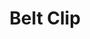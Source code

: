 ---
title: "Belt Clip"
slug: "belt-clip"
description: "Tech specs for the belt clips in FarmBot Genesis. Visit [our shop](http://shop.farm.bot) to purchase parts."
price: $3.00
quantity:
  genesis: 6
  xl: 6
specs:
  thickness: 5mm
  material: 6061 Aluminum
  Surface Treatments: Tumble polished<br>Sand blasted<br>Clear anodized
internal-specs:
  internal part name: Belt Clip Rev A
  vendor: LDO
  cost: $1.80
  component tests: Plate and Bracket Tests
---